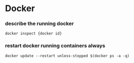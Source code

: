 # Docker

### describe the running docker

```
docker inspect {docker id}
```

### restart docker running containers always

```
docker update --restart unless-stopped $(docker ps -a -q)
```
